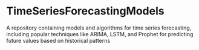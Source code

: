 # TimeSeriesForecastingModels
A repository containing models and algorithms for time series forecasting, including popular techniques like ARIMA, LSTM, and Prophet for predicting future values based on historical patterns
